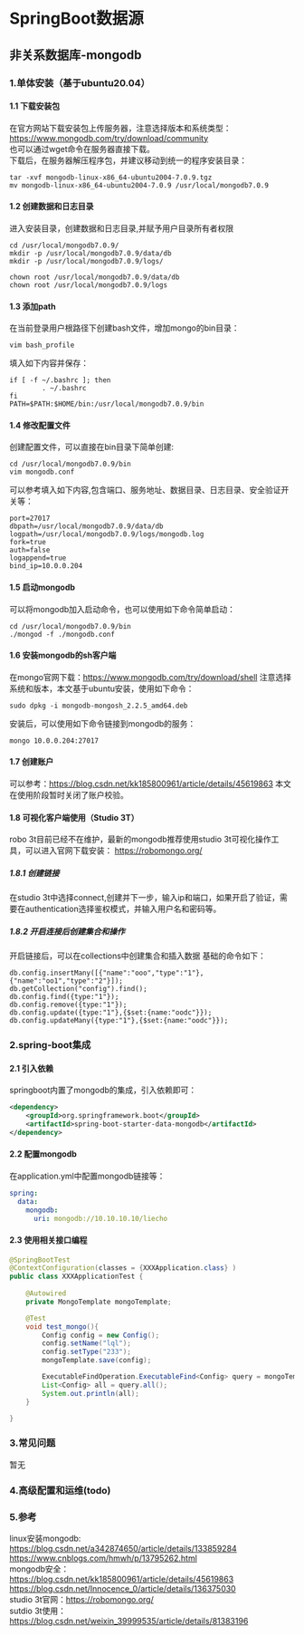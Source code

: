 # SpringBoot数据源
## 非关系数据库-mongodb
### 1.单体安装（基于ubuntu20.04）
#### 1.1 下载安装包
在官方网站下载安装包上传服务器，注意选择版本和系统类型：https://www.mongodb.com/try/download/community  
也可以通过wget命令在服务器直接下载。  
下载后，在服务器解压程序包，并建议移动到统一的程序安装目录：
```
tar -xvf mongodb-linux-x86_64-ubuntu2004-7.0.9.tgz
mv mongodb-linux-x86_64-ubuntu2004-7.0.9 /usr/local/mongodb7.0.9
```

#### 1.2 创建数据和日志目录
进入安装目录，创建数据和日志目录,并赋予用户目录所有者权限
```
cd /usr/local/mongodb7.0.9/
mkdir -p /usr/local/mongodb7.0.9/data/db
mkdir -p /usr/local/mongodb7.0.9/logs/

chown root /usr/local/mongodb7.0.9/data/db
chown root /usr/local/mongodb7.0.9/logs
```

#### 1.3 添加path
在当前登录用户根路径下创建bash文件，增加mongo的bin目录：
```
vim bash_profile
```
填入如下内容并保存：
```shell script
if [ -f ~/.bashrc ]; then
        . ~/.bashrc
fi
PATH=$PATH:$HOME/bin:/usr/local/mongodb7.0.9/bin
```

#### 1.4 修改配置文件
创建配置文件，可以直接在bin目录下简单创建:
```
cd /usr/local/mongodb7.0.9/bin
vim mongodb.conf
```
可以参考填入如下内容,包含端口、服务地址、数据目录、日志目录、安全验证开关等：
```
port=27017
dbpath=/usr/local/mongodb7.0.9/data/db
logpath=/usr/local/mongodb7.0.9/logs/mongodb.log
fork=true
auth=false
logappend=true
bind_ip=10.0.0.204
```

#### 1.5 启动mongodb
可以将mongodb加入启动命令，也可以使用如下命令简单启动：
```
cd /usr/local/mongodb7.0.9/bin
./mongod -f ./mongodb.conf
```

#### 1.6 安装mongodb的sh客户端
在mongo官网下载：https://www.mongodb.com/try/download/shell
注意选择系统和版本，本文基于ubuntu安装，使用如下命令：
```
sudo dpkg -i mongodb-mongosh_2.2.5_amd64.deb
```
安装后，可以使用如下命令链接到mongodb的服务：
```
mongo 10.0.0.204:27017
```

#### 1.7 创建账户
可以参考：https://blog.csdn.net/kk185800961/article/details/45619863
本文在使用阶段暂时关闭了账户校验。

#### 1.8 可视化客户端使用（Studio 3T）
robo 3t目前已经不在维护，最新的mongodb推荐使用studio 3t可视化操作工具，可以进入官网下载安装：
https://robomongo.org/
##### 1.8.1 创建链接
在studio 3t中选择connect,创建并下一步，输入ip和端口，如果开启了验证，需要在authentication选择鉴权模式，并输入用户名和密码等。  

##### 1.8.2 开启连接后创建集合和操作
开启链接后，可以在collections中创建集合和插入数据
基础的命令如下：
```
db.config.insertMany([{"name":"ooo","type":"1"},{"name":"oo1","type":"2"}]);
db.getCollection("config").find();
db.config.find({type:"1"});
db.config.remove({type:"1"});
db.config.update({type:"1"},{$set:{name:"oodc"}});
db.config.updateMany({type:"1"},{$set:{name:"oodc"}});
```

### 2.spring-boot集成
#### 2.1 引入依赖
springboot内置了mongodb的集成，引入依赖即可：
```xml
<dependency>
    <groupId>org.springframework.boot</groupId>
    <artifactId>spring-boot-starter-data-mongodb</artifactId>
</dependency>
```
#### 2.2 配置mongodb
在application.yml中配置mongodb链接等：
```yaml
spring:
  data:
    mongodb:
      uri: mongodb://10.10.10.10/liecho
```

#### 2.3 使用相关接口编程
```java
@SpringBootTest
@ContextConfiguration(classes = {XXXApplication.class} )
public class XXXApplicationTest {
    
    @Autowired
    private MongoTemplate mongoTemplate;

    @Test
    void test_mongo(){
        Config config = new Config();
        config.setName("lql");
        config.setType("233");
        mongoTemplate.save(config);

        ExecutableFindOperation.ExecutableFind<Config> query = mongoTemplate.query(Config.class);
        List<Config> all = query.all();
        System.out.println(all);
    }

}
```

### 3.常见问题
暂无

### 4.高级配置和运维(todo)


### 5.参考
linux安装mongodb: https://blog.csdn.net/a342874650/article/details/133859284  
                 https://www.cnblogs.com/hmwh/p/13795262.html  
mongodb安全： https://blog.csdn.net/kk185800961/article/details/45619863  
             https://blog.csdn.net/Innocence_0/article/details/136375030  
studio 3t官网：https://robomongo.org/  
sutdio 3t使用：https://blog.csdn.net/weixin_39999535/article/details/81383196  

